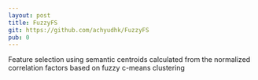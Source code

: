 ```yaml
---
layout: post
title: FuzzyFS
git: https://github.com/achyudhk/FuzzyFS
pub: 0
---
```


Feature selection using semantic centroids calculated from the normalized correlation factors based on fuzzy c-means clustering